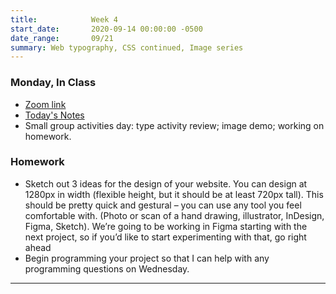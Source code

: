 ```yaml
---
title:            Week 4
start_date:       2020-09-14 00:00:00 -0500
date_range:       09/21
summary: Web typography, CSS continued, Image series
---
```


### Monday, In Class

- [Zoom link](https://paper.dropbox.com/doc/Penn-Week-4-Group-Activities--A8DwJMkEIeVVSLYst8dmKv54AQ-gtthSM6JeCGjSTrxFyo68)
- [Today's Notes](https://paper.dropbox.com/doc/Week-4--A8DwJMkEIeVVSLYst8dmKv54AQ-gtthSM6JeCGjSTrxFyo68)
- Small group activities day: type activity review; image demo; working on homework.

### Homework
- Sketch out 3 ideas for the design of your website. You can design at 1280px in width (flexible height, but it should be at least 720px tall). This should be pretty quick and gestural – you can use any tool you feel comfortable with. (Photo or scan of a hand drawing, illustrator, InDesign, Figma, Sketch). We’re going to be working in Figma starting with the next project, so if you’d like to start experimenting with that, go right ahead
- Begin programming your project so that I can help with any programming questions on Wednesday.

---
